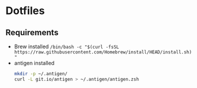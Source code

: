# Dotfiles

## Requirements
- Brew installed
    `/bin/bash -c "$(curl -fsSL https://raw.githubusercontent.com/Homebrew/install/HEAD/install.sh)"`
- antigen installed
    ```zsh
    mkdir -p ~/.antigen/
    curl -L git.io/antigen > ~/.antigen/antigen.zsh
    ```